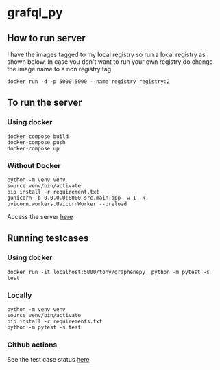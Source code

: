 # grafql_py

## How to run server

I have the images tagged to my local registry so run a local registry as shown below. In case you don't want to run your own registry do change the image name to a non registry tag.

`docker run -d -p 5000:5000 --name registry registry:2`

## To run the server

### Using docker

```
docker-compose build
docker-compose push
docker-compose up
```

### Without Docker

```
python -m venv venv
source venv/bin/activate
pip install -r requirement.txt
gunicorn -b 0.0.0.0:8000 src.main:app -w 1 -k uvicorn.workers.UvicornWorker --preload
```

Access the server [here](http://127.0.0.1:8000)

## Running testcases

### Using docker

```
docker run -it localhost:5000/tony/graphenepy  python -m pytest -s test
```

### Locally

```
python -m venv venv
source venv/bin/activate
pip install -r requirements.txt
python -m pytest -s test
```

### Github actions

See the test case status [here](https://github.com/tonybenoy/grafql_py/actions/workflows/python-app.yml)

